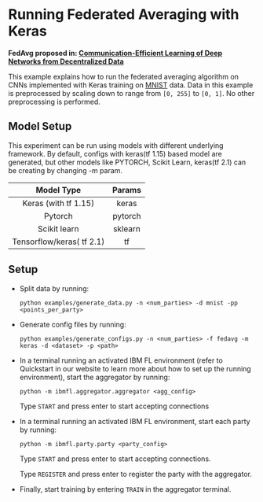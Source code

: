 
# Running Federated Averaging with Keras

**FedAvg proposed in: [Communication-Efficient Learning of Deep Networks from Decentralized Data](https://arxiv.org/pdf/1602.05629.pdf)**

This example explains how to run the federated averaging algorithm on CNNs implemented with Keras training
on [MNIST](http://yann.lecun.com/exdb/mnist/) data. Data in this example is preprocessed by scaling down to range from `[0, 255]` to `[0, 1]`.
No other preprocessing is performed.

## Model Setup

This experiment can be run using models with different underlying framework. By default, configs with keras(tf 1.15) 
based model are generated, but other models like PYTORCH, Scikit Learn, keras(tf 2.1) can be creating by changing -m param.


|       Model Type           |  Params   |
|:--------------------------:|:--------: |
|   Keras (with tf 1.15)     |  keras    |
|         Pytorch            |  pytorch  |
|      Scikit learn          |  sklearn  |
|   Tensorflow/keras( tf 2.1) |  tf   |


## Setup


- Split data by running:

    ```
    python examples/generate_data.py -n <num_parties> -d mnist -pp <points_per_party>
    ```
- Generate config files by running:
    ```
    python examples/generate_configs.py -n <num_parties> -f fedavg -m keras -d <dataset> -p <path>
    ```
- In a terminal running an activated IBM FL environment 
(refer to Quickstart in our website to learn more about how to set up the running environment), start the aggregator by running:
    ```
    python -m ibmfl.aggregator.aggregator <agg_config>
    ```
    Type `START` and press enter to start accepting connections
- In a terminal running an activated IBM FL environment, start each party by running:
    ```
    python -m ibmfl.party.party <party_config>
    ```
    Type `START` and press enter to start accepting connections.
    
    Type  `REGISTER` and press enter to register the party with the aggregator. 
- Finally, start training by entering `TRAIN` in the aggregator terminal.